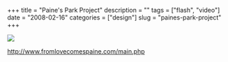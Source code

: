 +++
title = "Paine's Park Project"
description = ""
tags = ["flash", "video"]
date = "2008-02-16"
categories = ["design"]
slug = "paines-park-project"
+++


 

  <div id="screens-thumbs" class="clearfix">
    <div class="txt-center" id="design-submission"><a href="http://www.fromlovecomespaine.com/main.php"><img id='bluga-thumbnail-926' class='bluga-thumbnail large' src='//konigi.com/media/bluga/
wt47f279dd57b91_0.jpg'/></a></div>  
  </div>   
<p><a href="http://www.fromlovecomespaine.com/main.php">http://www.fromlovecomespaine.com/main.php</a></p>




